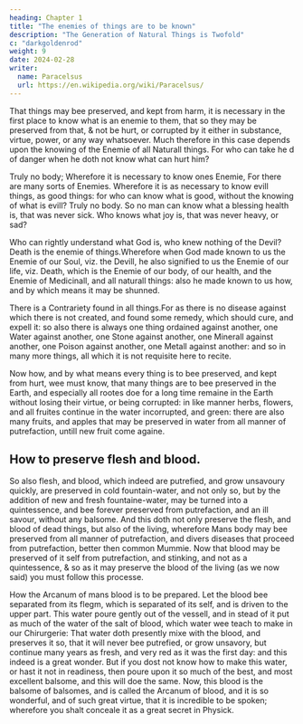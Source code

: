 ```yaml
---
heading: Chapter 1
title: "The enemies of things are to be known"
description: "The Generation of Natural Things is Twofold"
c: "darkgoldenrod"
weight: 9
date: 2024-02-28
writer:
  name: Paracelsus
  url: https://en.wikipedia.org/wiki/Paracelsus/
---
```




That things may bee preserved, and kept from harm, it is necessary in the first place to know what is an enemie to them, that so they may be preserved from that, & not be hurt, or corrupted by it either in substance, virtue, power, or any way whatsoever. Much therefore in this case depends upon the knowing of the Enemie of all Naturall things. For who can take he d of danger when he  doth not know what can hurt him?

Truly no body; Wherefore it is necessary to know ones Enemie, For there are many sorts of Enemies. Wherefore it is as necessary to know evill things, as good things: for who can know what is good, without the knowing of what is evill? Truly no body. So no man can know what a blessing health is, that was never sick. Who knows what joy is, that was never heavy, or sad? 

Who can rightly understand what God is, who knew nothing of the Devil? Death is the enemie of things.Wherefore when God made known to us the Enemie of our Soul, viz. the Devill, he also signified to us the Enemie of our life, viz. Death, which is the Enemie of our body, of our health, and the Enemie of Medicinall, and all naturall things: also he made known to us how, and by which means it may be shunned. 

There is a Contrariety found in all things.For as there is no disease against which there is not created, and found some remedy, which should cure, and expell it: so also there is always one thing ordained against another, one Water against another, one Stone against another, one Minerall against another, one Poison against another, one Metall against another: and so in many more things, all which it is not requisite here to recite.

Now how, and by what means every thing is to bee preserved, and kept from hurt, wee must know, that many things are to bee preserved in the Earth, and especially all rootes doe for a long time remaine in the Earth without losing their virtue, or being corrupted: in like manner herbs, flowers, and all fruites continue in the water incorrupted, and green: there are also many fruits, and apples that may be preserved in water from all manner of putrefaction, untill new fruit come againe.


## How to preserve flesh and blood.

So also flesh, and blood, which indeed are putrefied, and grow unsavoury quickly, are preserved in cold fountain-water, and not only so, but by the addition of new and fresh fountaine-water, may be turned into a quintessence, and bee forever preserved from putrefaction, and an ill savour, without any balsome. And this doth not only preserve the flesh, and blood of dead things, but also of the living, wherefore Mans body may bee preserved from all manner of putrefaction, and divers diseases that proceed from putrefaction, better then common Mummie. Now that blood may be preserved of it self from putrefaction, and stinking, and not as a quintessence, & so as it may preserve the blood of the living (as we now said) you must follow this processe.

How the Arcanum of mans blood is to be prepared.
Let the blood bee separated from its flegm, which is separated of its self, and is driven to the upper part. This water poure gently out of the vessell, and in stead of it put as much of the water of the salt of blood, which water wee teach to make in our Chirurgerie: That water doth presently mixe with the blood, and preserves it so, that it will never bee putrefied, or grow unsavory, but continue many years as fresh, and very red as it was the first day: and this indeed is a great wonder. But if you dost not know how to make this water, or hast it not in readiness, then poure upon it so much of the best, and most excellent balsome, and this will doe the same. Now, this blood is the balsome of balsomes, and is called the Arcanum of blood, and it is so wonderful, and of such great virtue, that it is incredible to be spoken; wherefore you shalt conceale it as a great secret in Physick.



